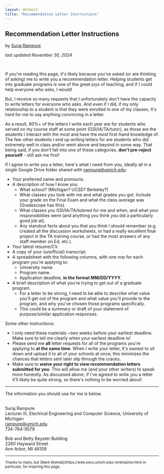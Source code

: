 ```yaml
---
layout: default
title: "Recommendation Letter Instructions"
---
```


<title>Recommendation Letter Instructions | Suraj Rampure</title>

## Recommendation Letter Instructions

by [Suraj Rampure](../)

_last updated November 30, 2024_

<br>

If you're reading this page, it's likely because you've asked (or are thinking of asking) me to write you a recommendation letter. Helping students get into graduate programs is one of the great joys of teaching, and if I could help everyone who asks, I would!

But, I receive so many requests that I unfortunately don't have the capacity to write letters for everyone who asks. And even if I did, if my only relationship to a student is that they were enrolled in one of my classes, it's hard for me to say anything convincing in a letter.

As a result, 80%+ of the letters I write each year are for students who served on my course staff at some point (GSI/IA/TA/tutor), as those are the students I interact with the most and have the most first-hand knowledge of. The few other students I end up writing letters for are students who did extremely well in class and/or went above and beyond in some way. That being said, if you don't fall into one of these categories, **don't pre-reject yourself** - still ask me first!

If I agree to write you a letter, here's what I need from you, ideally all in a single Google Drive folder shared with rampure@umich.edu:

- Your preferred name and pronouns.
- A description of how I know you.
    - What school? (Michigan? UCSD? Berkeley?)
    - What classes you took with me and what grades you got. Include your grade on the Final Exam and what the class average was (Gradescope has this).
    - What classes you GSI/IA/TA/tutored for me and when, and what your responsibilities were (and anything you think you did a particularly good job at).
    - Any standout facts about you that you think I should remember (e.g. created all the discussion worksheets, or had a really excellent final project in the TA training course, or had the most answers of any staff member on Ed, etc.).
- Your latest resume/CV.
- A copy of your (unofficial) transcript.
- A spreadsheet with the following columns, with one row for each program you're applying to:
    - University name.
    - Program name.
    - Application deadline, **in the format MM/DD/YYYY**.
- A brief description of what you're trying to get out of a graduate program.
    - For a letter to be strong, I need to be able to describe what value you'll get out of the program and what value you'll provide to the program, and why you've chosen those programs specifically.
    - This could be a summary or draft of your statement of purpose/similar application responses.

Some other instructions:

- I only need these materials ~two weeks before your earliest deadline. Make sure to tell me clearly when your earliest deadline is!
- Please send me **all** letter requests for all of the programs you're applying to **at the same time**. When I write your letter, it's easiest to sit down and upload it to all of your schools at once; this minimizes the chances that letters sent later slip through the cracks.
- Make sure to **waive your right to view recommendation letters submitted for you**. This will allow me (and your other writers) to speak more honestly. As discussed above, if I've agreed to write you a letter it'll likely be quite strong, so there's nothing to be worried about!

---

The information you should use for me is below.<br><br>

Suraj Rampure<br>
Lecturer III, Electrical Engineering and Computer Science, University of Michigan<br>
rampure@umich.edu<br>
734-764-9579

Bob and Betty Beyster Building<br>
2260 Hayward Street<br>
Ann Arbor, MI 48109

---

<small>
Thanks to many, but [Mark Brehob](https://web.eecs.umich.edu/~brehob/lor.htm) in particular, for inspiring this page.
</small>